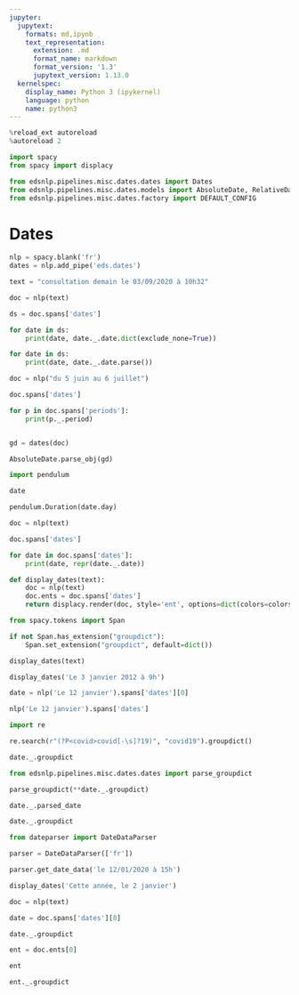 ```yaml
---
jupyter:
  jupytext:
    formats: md,ipynb
    text_representation:
      extension: .md
      format_name: markdown
      format_version: '1.3'
      jupytext_version: 1.13.0
  kernelspec:
    display_name: Python 3 (ipykernel)
    language: python
    name: python3
---
```


```python
%reload_ext autoreload
%autoreload 2
```

```python
import spacy
from spacy import displacy
```

```python
from edsnlp.pipelines.misc.dates.dates import Dates
from edsnlp.pipelines.misc.dates.models import AbsoluteDate, RelativeDate
from edsnlp.pipelines.misc.dates.factory import DEFAULT_CONFIG
```

# Dates

```python
nlp = spacy.blank('fr')
dates = nlp.add_pipe('eds.dates')
```

```python
text = "consultation demain le 03/09/2020 à 10h32"
```

```python
doc = nlp(text)
```

```python
ds = doc.spans['dates']
```

```python
for date in ds:
    print(date, date._.date.dict(exclude_none=True))
```

```python
for date in ds:
    print(date, date._.date.parse())
```

```python
doc = nlp("du 5 juin au 6 juillet")
```

```python
doc.spans['dates']
```

```python
for p in doc.spans['periods']:
    print(p._.period)
```

```python

```

```python
gd = dates(doc)
```

```python
AbsoluteDate.parse_obj(gd)
```

```python
import pendulum
```

```python
date
```

```python
pendulum.Duration(date.day)
```

```python
doc = nlp(text)
```

```python
doc.spans['dates']
```

```python
for date in doc.spans['dates']:
    print(date, repr(date._.date))
```

```python
def display_dates(text):
    doc = nlp(text)
    doc.ents = doc.spans['dates']
    return displacy.render(doc, style='ent', options=dict(colors=colors))
```

```python
from spacy.tokens import Span

if not Span.has_extension("groupdict"):
    Span.set_extension("groupdict", default=dict())
```

```python
display_dates(text)
```

```python
display_dates('Le 3 janvier 2012 à 9h')
```

```python
date = nlp('Le 12 janvier').spans['dates'][0]
```

```python
nlp('Le 12 janvier').spans['dates']
```

```python
import re
```

```python
re.search(r"(?P<covid>covid[-\s]?19)", "covid19").groupdict()
```

```python
date._.groupdict
```

```python
from edsnlp.pipelines.misc.dates.dates import parse_groupdict
```

```python
parse_groupdict(**date._.groupdict)
```

```python
date._.parsed_date
```

```python
date._.groupdict
```

```python
from dateparser import DateDataParser
```

```python
parser = DateDataParser(['fr'])
```

```python
parser.get_date_data('le 12/01/2020 à 15h')
```

```python
display_dates('Cette année, le 2 janvier')
```

```python
doc = nlp(text)
```

```python
date = doc.spans['dates'][0]
```

```python
date._.groupdict
```

```python
ent = doc.ents[0]
```

```python
ent
```

```python
ent._.groupdict
```

```python

```
